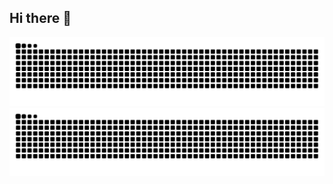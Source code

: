 ## Hi there 👋

![github contribution grid snake animation](https://raw.githubusercontent.com/miflowe/miflowe/output/github-contribution-grid-snake-dark.svg#gh-dark-mode-only)
![github contribution grid snake animation](https://raw.githubusercontent.com/miflowe/miflowe/output/github-contribution-grid-snake.svg#gh-light-mode-only)

<!--
**miflowe/miflowe** is a ✨ _special_ ✨ repository because its `README.md` (this file) appears on your GitHub profile.

Here are some ideas to get you started:

- 🔭 I’m currently working on ...
- 🌱 I’m currently learning ...
- 👯 I’m looking to collaborate on ...
- 🤔 I’m looking for help with ...
- 💬 Ask me about ...
- 📫 How to reach me: ...
- 😄 Pronouns: ...
- ⚡ Fun fact: ...
-->
